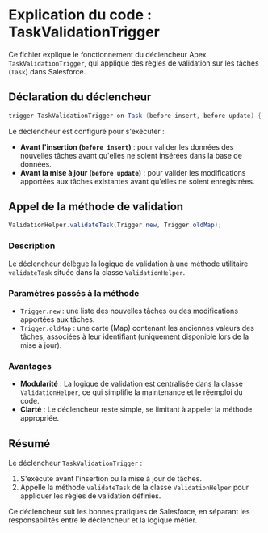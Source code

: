# Explication du code : TaskValidationTrigger

Ce fichier explique le fonctionnement du déclencheur Apex `TaskValidationTrigger`, qui applique des règles de validation sur les tâches (`Task`) dans Salesforce.

## Déclaration du déclencheur
```java
trigger TaskValidationTrigger on Task (before insert, before update) {
```
Le déclencheur est configuré pour s'exécuter :
- **Avant l'insertion (`before insert`)** : pour valider les données des nouvelles tâches avant qu'elles ne soient insérées dans la base de données.
- **Avant la mise à jour (`before update`)** : pour valider les modifications apportées aux tâches existantes avant qu'elles ne soient enregistrées.

## Appel de la méthode de validation
```java
ValidationHelper.validateTask(Trigger.new, Trigger.oldMap);
```
### Description
Le déclencheur délègue la logique de validation à une méthode utilitaire `validateTask` située dans la classe `ValidationHelper`.

### Paramètres passés à la méthode
- `Trigger.new` : une liste des nouvelles tâches ou des modifications apportées aux tâches.
- `Trigger.oldMap` : une carte (Map) contenant les anciennes valeurs des tâches, associées à leur identifiant (uniquement disponible lors de la mise à jour).

### Avantages
- **Modularité** : La logique de validation est centralisée dans la classe `ValidationHelper`, ce qui simplifie la maintenance et le réemploi du code.
- **Clarté** : Le déclencheur reste simple, se limitant à appeler la méthode appropriée.

## Résumé
Le déclencheur `TaskValidationTrigger` :
1. S'exécute avant l'insertion ou la mise à jour de tâches.
2. Appelle la méthode `validateTask` de la classe `ValidationHelper` pour appliquer les règles de validation définies.

Ce déclencheur suit les bonnes pratiques de Salesforce, en séparant les responsabilités entre le déclencheur et la logique métier.

